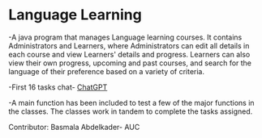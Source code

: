 # Language Learning
-A java program that manages Language learning courses. It contains Administrators and Learners, where Administrators can edit all details in each course and view Learners' details and progress. Learners can also view their own progress, upcoming and past courses, and search for the language of their preference based on a variety of criteria.

-First 16 tasks chat- [ChatGPT](https://chat.openai.com/share/c2b2626d-57cd-4140-a7e6-ab7072b3acfe)

-A main function has been included to test a few of the major functions in the classes. The classes work in tandem to complete the tasks assigned. 

Contributor: Basmala Abdelkader- AUC
